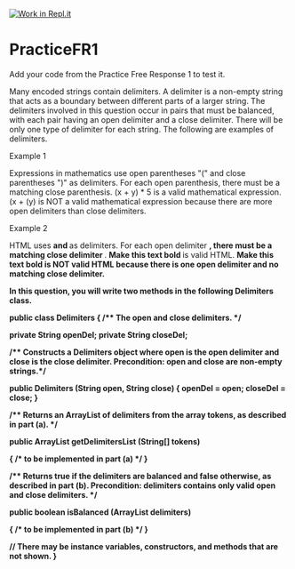 [![Work in Repl.it](https://classroom.github.com/assets/work-in-replit-14baed9a392b3a25080506f3b7b6d57f295ec2978f6f33ec97e36a161684cbe9.svg)](https://classroom.github.com/online_ide?assignment_repo_id=4592959&assignment_repo_type=AssignmentRepo)
# PracticeFR1
Add your code from the Practice Free Response 1 to test it.

Many encoded strings contain delimiters. A delimiter is a non-empty string that acts as a boundary between
different parts of a larger string. The delimiters involved in this question occur in pairs that must be balanced,
with each pair having an open delimiter and a close delimiter. There will be only one type of delimiter for each
string. The following are examples of delimiters.

Example 1

Expressions in mathematics use open parentheses "(" and close parentheses ")" as delimiters. For each
open parenthesis, there must be a matching close parenthesis.
(x + y) * 5 is a valid mathematical expression.
(x + (y)
is NOT a valid mathematical expression because there are more open delimiters
than close delimiters.

Example 2

HTML uses <B> and </B> as delimiters. For each open delimiter <B>, there must be a matching close
delimiter </B>.
<B> Make this text bold </B>
is valid HTML.
<B> Make this text bold </UB>
is NOT valid HTML because there is one open
delimiter and no matching close delimiter.


In this question, you will write two methods in the following Delimiters class.

public class Delimiters
{
/** The open and close delimiters. */

   private String openDel;
   private String closeDel;
   
   /** Constructs a Delimiters object where open is the open delimiter and close is the
   close delimiter.
   Precondition: open and close are non-empty strings.*/

public Delimiters (String open, String close)
{
   openDel = open;
   closeDel = close;
}

/** Returns an ArrayList of delimiters from the array tokens, as described in part (a). */

public ArrayList<String> getDelimitersList (String[] tokens)
  
{ /* to be implemented in part (a) */ }

/** Returns true if the delimiters are balanced and false otherwise, as described in part (b).
Precondition: delimiters contains only valid open and close delimiters.
*/

public boolean isBalanced (ArrayList<String> delimiters)
  
{ /* to be implemented in part (b) */ }

// There may be instance variables, constructors, and methods that are not shown.
}
